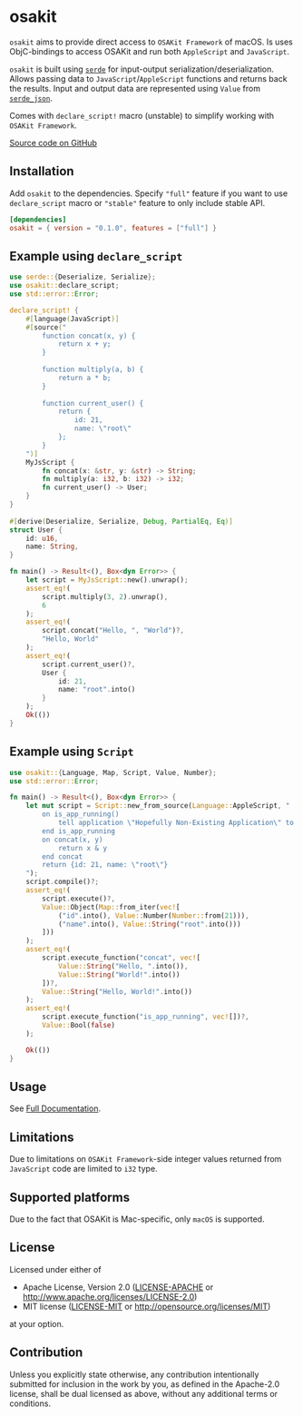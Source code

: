# osakit

`osakit` aims to provide direct access to `OSAKit Framework` of macOS. Is uses ObjC-bindings
to access OSAKit and run both `AppleScript` and `JavaScript`.

`osakit` is built using [`serde`](https://crates.io/crates/serde) for input-output
serialization/deserialization.
Allows passing data to `JavaScript`/`AppleScript` functions and returns back the results.
Input and output data are represented using `Value` from
[`serde_json`](https://crates.io/crates/serde_json).

Comes with `declare_script!` macro (unstable) to simplify working with `OSAKit Framework`.

[Source code on GitHub](https://github.com/mdevils/rust-osakit)

## Installation

Add `osakit` to the dependencies. Specify `"full"` feature if you want to use `declare_script`
macro or `"stable"` feature to only include stable API.

```toml
[dependencies]
osakit = { version = "0.1.0", features = ["full"] }
```

## Example using `declare_script`

```rust
use serde::{Deserialize, Serialize};
use osakit::declare_script;
use std::error::Error;

declare_script! {
    #[language(JavaScript)]
    #[source("
        function concat(x, y) {
            return x + y;
        }
                                                                                                       
        function multiply(a, b) {
            return a * b;
        }
                                                                                                       
        function current_user() {
            return {
                id: 21,
                name: \"root\"
            };
        }
    ")]
    MyJsScript {
        fn concat(x: &str, y: &str) -> String;
        fn multiply(a: i32, b: i32) -> i32;
        fn current_user() -> User;
    }
}
                                                                                                       
#[derive(Deserialize, Serialize, Debug, PartialEq, Eq)]
struct User {
    id: u16,
    name: String,
}

fn main() -> Result<(), Box<dyn Error>> {
    let script = MyJsScript::new().unwrap();
    assert_eq!(
        script.multiply(3, 2).unwrap(),
        6
    );
    assert_eq!(
        script.concat("Hello, ", "World")?,
        "Hello, World"
    );
    assert_eq!(
        script.current_user()?,
        User {
            id: 21,
            name: "root".into()
        }
    );
    Ok(())
}
```

## Example using `Script`

```rust
use osakit::{Language, Map, Script, Value, Number};
use std::error::Error;

fn main() -> Result<(), Box<dyn Error>> {
    let mut script = Script::new_from_source(Language::AppleScript, "
        on is_app_running()
            tell application \"Hopefully Non-Existing Application\" to running
        end is_app_running
        on concat(x, y)
            return x & y
        end concat
        return {id: 21, name: \"root\"}
    ");
    script.compile()?;
    assert_eq!(
        script.execute()?,
        Value::Object(Map::from_iter(vec![
            ("id".into(), Value::Number(Number::from(21))),
            ("name".into(), Value::String("root".into()))
        ]))
    );
    assert_eq!(
        script.execute_function("concat", vec![
            Value::String("Hello, ".into()),
            Value::String("World!".into())
        ])?,
        Value::String("Hello, World!".into())
    );
    assert_eq!(
        script.execute_function("is_app_running", vec![])?,
        Value::Bool(false)
    );

    Ok(())
}
```

## Usage

See [Full Documentation](https://docs.rs/osakit/).

## Limitations

Due to limitations on `OSAKit Framework`-side integer values returned from `JavaScript` code
are limited to `i32` type.

## Supported platforms

Due to the fact that OSAKit is Mac-specific, only `macOS` is supported.

## License

Licensed under either of

* Apache License, Version 2.0
  ([LICENSE-APACHE](LICENSE-APACHE) or <http://www.apache.org/licenses/LICENSE-2.0>)
* MIT license
  ([LICENSE-MIT](LICENSE-MIT) or <http://opensource.org/licenses/MIT>)

at your option.

## Contribution

Unless you explicitly state otherwise, any contribution intentionally submitted
for inclusion in the work by you, as defined in the Apache-2.0 license, shall be
dual licensed as above, without any additional terms or conditions.
